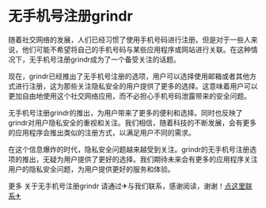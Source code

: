 # 无手机号注册grindr

随着社交网络的发展，人们已经习惯了使用手机号码进行注册。但是对于一些人来说，他们可能不希望将自己的手机号码与某些应用程序或网站进行关联。在这种情况下，无手机号注册grindr成为了一个备受关注的话题。

现在，grindr已经推出了无手机号注册的选项，用户可以选择使用邮箱或者其他方式进行注册，这为那些关注隐私安全的用户提供了更多的选择。这意味着用户可以更加自由地使用这个社交网络应用，而不必担心手机号码泄露带来的安全问题。

无手机号注册grindr的推出，为用户带来了更多的便利和选择。同时也反映了grindr对用户隐私安全的重视和关注。我们相信，随着科技的不断发展，会有更多的应用程序会推出类似的注册方式，以满足用户不同的需求。

在这个信息爆炸的时代，隐私安全问题越来越受到关注。grindr的无手机号注册选项的推出，无疑为用户提供了更好的选择。我们期待未来会有更多的应用程序关注用户的隐私安全问题，为用户提供更好的服务和体验。

更多 关于无手机号注册grindr 请通过✈与我们联系，感谢阅读，谢谢！[点这里联系✈](https://1.k02.cc)